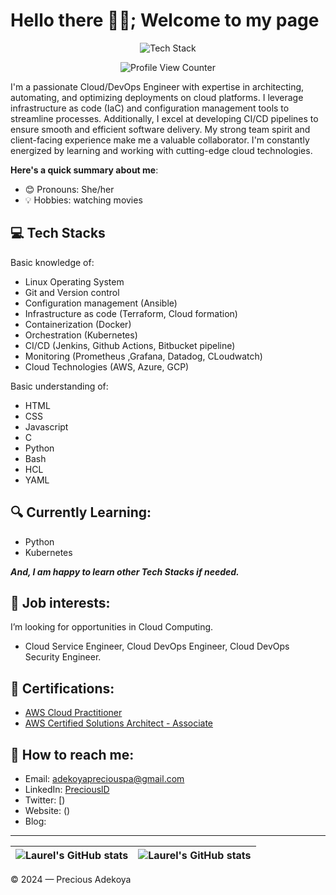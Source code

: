 # Hello there 👋🏾; Welcome to my page
<p align="center"><img src="https://skillicons.dev/icons?i=git,github,gitlab,linux,aws,gcp,terraform,ansible,bash,html,css,javascript,python,vscode,nginx,jenkins,bitbucket,kubernetes" alt="Tech Stack" /> </p>


<div align="center">
  <img src="https://komarev.com/ghpvc/?username=Ze-Austin&style=flat-square&color=blue" alt="Profile View Counter"/>
</div>

I'm a passionate Cloud/DevOps Engineer with expertise in architecting, automating, and optimizing deployments on cloud platforms. I leverage infrastructure as code (IaC) and configuration management tools to streamline processes. Additionally, I excel at developing CI/CD pipelines to ensure smooth and efficient software delivery. My strong team spirit and client-facing experience make me a valuable collaborator. I'm constantly energized by learning and working with cutting-edge cloud technologies.


**Here's a quick summary about me**:

- 😊 Pronouns: She/her
- 💡 Hobbies: watching movies
 
## 💻 Tech Stacks
Basic knowledge of: 
- Linux Operating System
- Git and Version control
- Configuration management (Ansible)
- Infrastructure as code (Terraform, Cloud formation)
- Containerization (Docker)
- Orchestration (Kubernetes)
- CI/CD (Jenkins, Github Actions, Bitbucket pipeline)
- Monitoring (Prometheus ,Grafana, Datadog, CLoudwatch)
- Cloud Technologies (AWS, Azure, GCP)


Basic understanding of:
- HTML
- CSS
- Javascript
- C
- Python
- Bash
- HCL
- YAML

## 🔍 Currently Learning:
- Python
- Kubernetes


***And, I am happy to learn other Tech Stacks if needed.***

## 💼 Job interests: 
 I’m looking for opportunities in Cloud Computing.
- Cloud Service Engineer, Cloud DevOps Engineer, Cloud DevOps Security Engineer.

## 📜 Certifications:
- [AWS Cloud Practitioner](https://www.credly.com/badges/f4689165-7717-44af-9788-2a569d59a0c8/public_url)
- [AWS Certified Solutions Architect - Associate](https://www.credly.com/badges/419d2a0e-0e86-425f-ad98-79e4240cbd9e/public_url)


## 🚀 How to reach me:
- Email: [adekoyapreciouspa@gmail.com](adekoyapreciouspa@gmail.com)
- LinkedIn: [PreciouslD]()
- Twitter: [)
- Website: ()
- Blog: 
---


| <img align="center" src="https://github-readme-stats.vercel.app/api?username=EjiroLaurelD&show_icons=true&include_all_commits=true&hide_border=true" alt="Laurel's GitHub stats" /> | <img align="center" src="https://github-readme-stats.vercel.app/api/top-langs/?username=EjiroLaurelD&langs_count=8&layout=compact&hide_border=true" alt="Laurel's GitHub stats" /> |
| ------------- | ------------- |

© 2024 — Precious Adekoya 
